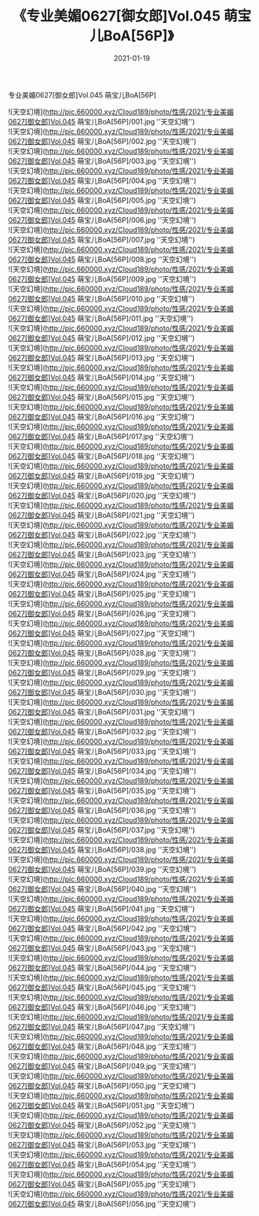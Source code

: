 ﻿---
layout: post
title:  《专业美媚0627[御女郎]Vol.045 萌宝儿BoA[56P]》
date:   2021-01-19
img: http://pic.660000.xyz/Cloud189/photo/性感/2021/专业美媚0627[御女郎]Vol.045 萌宝儿BoA[56P]/000.jpg
categories: [美女, 性感, 泳衣]
---

专业美媚0627[御女郎]Vol.045 萌宝儿BoA[56P]



![天空幻境](http://pic.660000.xyz/Cloud189/photo/性感/2021/专业美媚0627[御女郎]Vol.045 萌宝儿BoA[56P]/001.jpg ''天空幻境'') <br>
![天空幻境](http://pic.660000.xyz/Cloud189/photo/性感/2021/专业美媚0627[御女郎]Vol.045 萌宝儿BoA[56P]/002.jpg ''天空幻境'') <br>
![天空幻境](http://pic.660000.xyz/Cloud189/photo/性感/2021/专业美媚0627[御女郎]Vol.045 萌宝儿BoA[56P]/003.jpg ''天空幻境'') <br>
![天空幻境](http://pic.660000.xyz/Cloud189/photo/性感/2021/专业美媚0627[御女郎]Vol.045 萌宝儿BoA[56P]/004.jpg ''天空幻境'') <br>
![天空幻境](http://pic.660000.xyz/Cloud189/photo/性感/2021/专业美媚0627[御女郎]Vol.045 萌宝儿BoA[56P]/005.jpg ''天空幻境'') <br>
![天空幻境](http://pic.660000.xyz/Cloud189/photo/性感/2021/专业美媚0627[御女郎]Vol.045 萌宝儿BoA[56P]/006.jpg ''天空幻境'') <br>
![天空幻境](http://pic.660000.xyz/Cloud189/photo/性感/2021/专业美媚0627[御女郎]Vol.045 萌宝儿BoA[56P]/007.jpg ''天空幻境'') <br>
![天空幻境](http://pic.660000.xyz/Cloud189/photo/性感/2021/专业美媚0627[御女郎]Vol.045 萌宝儿BoA[56P]/008.jpg ''天空幻境'') <br>
![天空幻境](http://pic.660000.xyz/Cloud189/photo/性感/2021/专业美媚0627[御女郎]Vol.045 萌宝儿BoA[56P]/009.jpg ''天空幻境'') <br>
![天空幻境](http://pic.660000.xyz/Cloud189/photo/性感/2021/专业美媚0627[御女郎]Vol.045 萌宝儿BoA[56P]/010.jpg ''天空幻境'') <br>
![天空幻境](http://pic.660000.xyz/Cloud189/photo/性感/2021/专业美媚0627[御女郎]Vol.045 萌宝儿BoA[56P]/011.jpg ''天空幻境'') <br>
![天空幻境](http://pic.660000.xyz/Cloud189/photo/性感/2021/专业美媚0627[御女郎]Vol.045 萌宝儿BoA[56P]/012.jpg ''天空幻境'') <br>
![天空幻境](http://pic.660000.xyz/Cloud189/photo/性感/2021/专业美媚0627[御女郎]Vol.045 萌宝儿BoA[56P]/013.jpg ''天空幻境'') <br>
![天空幻境](http://pic.660000.xyz/Cloud189/photo/性感/2021/专业美媚0627[御女郎]Vol.045 萌宝儿BoA[56P]/014.jpg ''天空幻境'') <br>
![天空幻境](http://pic.660000.xyz/Cloud189/photo/性感/2021/专业美媚0627[御女郎]Vol.045 萌宝儿BoA[56P]/015.jpg ''天空幻境'') <br>
![天空幻境](http://pic.660000.xyz/Cloud189/photo/性感/2021/专业美媚0627[御女郎]Vol.045 萌宝儿BoA[56P]/016.jpg ''天空幻境'') <br>
![天空幻境](http://pic.660000.xyz/Cloud189/photo/性感/2021/专业美媚0627[御女郎]Vol.045 萌宝儿BoA[56P]/017.jpg ''天空幻境'') <br>
![天空幻境](http://pic.660000.xyz/Cloud189/photo/性感/2021/专业美媚0627[御女郎]Vol.045 萌宝儿BoA[56P]/018.jpg ''天空幻境'') <br>
![天空幻境](http://pic.660000.xyz/Cloud189/photo/性感/2021/专业美媚0627[御女郎]Vol.045 萌宝儿BoA[56P]/019.jpg ''天空幻境'') <br>
![天空幻境](http://pic.660000.xyz/Cloud189/photo/性感/2021/专业美媚0627[御女郎]Vol.045 萌宝儿BoA[56P]/020.jpg ''天空幻境'') <br>
![天空幻境](http://pic.660000.xyz/Cloud189/photo/性感/2021/专业美媚0627[御女郎]Vol.045 萌宝儿BoA[56P]/021.jpg ''天空幻境'') <br>
![天空幻境](http://pic.660000.xyz/Cloud189/photo/性感/2021/专业美媚0627[御女郎]Vol.045 萌宝儿BoA[56P]/022.jpg ''天空幻境'') <br>
![天空幻境](http://pic.660000.xyz/Cloud189/photo/性感/2021/专业美媚0627[御女郎]Vol.045 萌宝儿BoA[56P]/023.jpg ''天空幻境'') <br>
![天空幻境](http://pic.660000.xyz/Cloud189/photo/性感/2021/专业美媚0627[御女郎]Vol.045 萌宝儿BoA[56P]/024.jpg ''天空幻境'') <br>
![天空幻境](http://pic.660000.xyz/Cloud189/photo/性感/2021/专业美媚0627[御女郎]Vol.045 萌宝儿BoA[56P]/025.jpg ''天空幻境'') <br>
![天空幻境](http://pic.660000.xyz/Cloud189/photo/性感/2021/专业美媚0627[御女郎]Vol.045 萌宝儿BoA[56P]/026.jpg ''天空幻境'') <br>
![天空幻境](http://pic.660000.xyz/Cloud189/photo/性感/2021/专业美媚0627[御女郎]Vol.045 萌宝儿BoA[56P]/027.jpg ''天空幻境'') <br>
![天空幻境](http://pic.660000.xyz/Cloud189/photo/性感/2021/专业美媚0627[御女郎]Vol.045 萌宝儿BoA[56P]/028.jpg ''天空幻境'') <br>
![天空幻境](http://pic.660000.xyz/Cloud189/photo/性感/2021/专业美媚0627[御女郎]Vol.045 萌宝儿BoA[56P]/029.jpg ''天空幻境'') <br>
![天空幻境](http://pic.660000.xyz/Cloud189/photo/性感/2021/专业美媚0627[御女郎]Vol.045 萌宝儿BoA[56P]/030.jpg ''天空幻境'') <br>
![天空幻境](http://pic.660000.xyz/Cloud189/photo/性感/2021/专业美媚0627[御女郎]Vol.045 萌宝儿BoA[56P]/031.jpg ''天空幻境'') <br>
![天空幻境](http://pic.660000.xyz/Cloud189/photo/性感/2021/专业美媚0627[御女郎]Vol.045 萌宝儿BoA[56P]/032.jpg ''天空幻境'') <br>
![天空幻境](http://pic.660000.xyz/Cloud189/photo/性感/2021/专业美媚0627[御女郎]Vol.045 萌宝儿BoA[56P]/033.jpg ''天空幻境'') <br>
![天空幻境](http://pic.660000.xyz/Cloud189/photo/性感/2021/专业美媚0627[御女郎]Vol.045 萌宝儿BoA[56P]/034.jpg ''天空幻境'') <br>
![天空幻境](http://pic.660000.xyz/Cloud189/photo/性感/2021/专业美媚0627[御女郎]Vol.045 萌宝儿BoA[56P]/035.jpg ''天空幻境'') <br>
![天空幻境](http://pic.660000.xyz/Cloud189/photo/性感/2021/专业美媚0627[御女郎]Vol.045 萌宝儿BoA[56P]/036.jpg ''天空幻境'') <br>
![天空幻境](http://pic.660000.xyz/Cloud189/photo/性感/2021/专业美媚0627[御女郎]Vol.045 萌宝儿BoA[56P]/037.jpg ''天空幻境'') <br>
![天空幻境](http://pic.660000.xyz/Cloud189/photo/性感/2021/专业美媚0627[御女郎]Vol.045 萌宝儿BoA[56P]/038.jpg ''天空幻境'') <br>
![天空幻境](http://pic.660000.xyz/Cloud189/photo/性感/2021/专业美媚0627[御女郎]Vol.045 萌宝儿BoA[56P]/039.jpg ''天空幻境'') <br>
![天空幻境](http://pic.660000.xyz/Cloud189/photo/性感/2021/专业美媚0627[御女郎]Vol.045 萌宝儿BoA[56P]/040.jpg ''天空幻境'') <br>
![天空幻境](http://pic.660000.xyz/Cloud189/photo/性感/2021/专业美媚0627[御女郎]Vol.045 萌宝儿BoA[56P]/041.jpg ''天空幻境'') <br>
![天空幻境](http://pic.660000.xyz/Cloud189/photo/性感/2021/专业美媚0627[御女郎]Vol.045 萌宝儿BoA[56P]/042.jpg ''天空幻境'') <br>
![天空幻境](http://pic.660000.xyz/Cloud189/photo/性感/2021/专业美媚0627[御女郎]Vol.045 萌宝儿BoA[56P]/043.jpg ''天空幻境'') <br>
![天空幻境](http://pic.660000.xyz/Cloud189/photo/性感/2021/专业美媚0627[御女郎]Vol.045 萌宝儿BoA[56P]/044.jpg ''天空幻境'') <br>
![天空幻境](http://pic.660000.xyz/Cloud189/photo/性感/2021/专业美媚0627[御女郎]Vol.045 萌宝儿BoA[56P]/045.jpg ''天空幻境'') <br>
![天空幻境](http://pic.660000.xyz/Cloud189/photo/性感/2021/专业美媚0627[御女郎]Vol.045 萌宝儿BoA[56P]/046.jpg ''天空幻境'') <br>
![天空幻境](http://pic.660000.xyz/Cloud189/photo/性感/2021/专业美媚0627[御女郎]Vol.045 萌宝儿BoA[56P]/047.jpg ''天空幻境'') <br>
![天空幻境](http://pic.660000.xyz/Cloud189/photo/性感/2021/专业美媚0627[御女郎]Vol.045 萌宝儿BoA[56P]/048.jpg ''天空幻境'') <br>
![天空幻境](http://pic.660000.xyz/Cloud189/photo/性感/2021/专业美媚0627[御女郎]Vol.045 萌宝儿BoA[56P]/049.jpg ''天空幻境'') <br>
![天空幻境](http://pic.660000.xyz/Cloud189/photo/性感/2021/专业美媚0627[御女郎]Vol.045 萌宝儿BoA[56P]/050.jpg ''天空幻境'') <br>
![天空幻境](http://pic.660000.xyz/Cloud189/photo/性感/2021/专业美媚0627[御女郎]Vol.045 萌宝儿BoA[56P]/051.jpg ''天空幻境'') <br>
![天空幻境](http://pic.660000.xyz/Cloud189/photo/性感/2021/专业美媚0627[御女郎]Vol.045 萌宝儿BoA[56P]/052.jpg ''天空幻境'') <br>
![天空幻境](http://pic.660000.xyz/Cloud189/photo/性感/2021/专业美媚0627[御女郎]Vol.045 萌宝儿BoA[56P]/053.jpg ''天空幻境'') <br>
![天空幻境](http://pic.660000.xyz/Cloud189/photo/性感/2021/专业美媚0627[御女郎]Vol.045 萌宝儿BoA[56P]/054.jpg ''天空幻境'') <br>
![天空幻境](http://pic.660000.xyz/Cloud189/photo/性感/2021/专业美媚0627[御女郎]Vol.045 萌宝儿BoA[56P]/055.jpg ''天空幻境'') <br>
![天空幻境](http://pic.660000.xyz/Cloud189/photo/性感/2021/专业美媚0627[御女郎]Vol.045 萌宝儿BoA[56P]/056.jpg ''天空幻境'') <br>